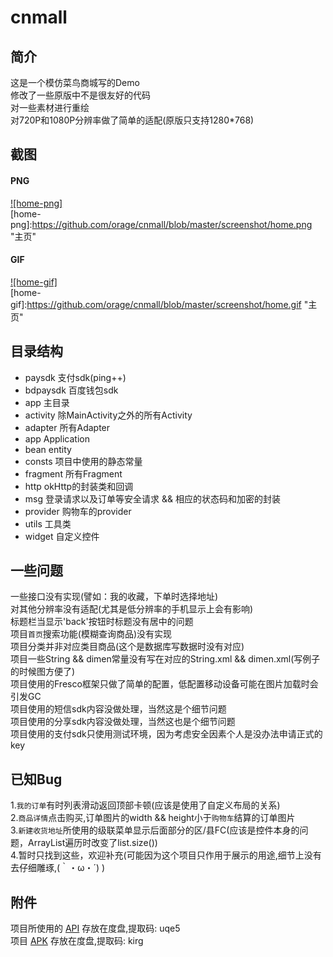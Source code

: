 # cnmall
## 简介
这是一个模仿菜鸟商城写的Demo<br>
修改了一些原版中不是很友好的代码<br>
对一些素材进行重绘<br>
对720P和1080P分辨率做了简单的适配(原版只支持1280*768)<br>

## 截图
#### PNG
[![home-png]](https://github.com/orage/cnmall/blob/master/app/src/main/java/com/oranges/cnmall/fragment/HomeFragment.java)  
[home-png]:https://github.com/orage/cnmall/blob/master/screenshot/home.png "主页"  
#### GIF
[![home-gif]](https://github.com/orage/cnmall/blob/master/app/src/main/java/com/oranges/cnmall/fragment/HomeFragment.java)  
[home-gif]:https://github.com/orage/cnmall/blob/master/screenshot/home.gif "主页"  

## 目录结构
* paysdk 支付sdk(ping++)
* bdpaysdk 百度钱包sdk
* app 主目录
 * activity  除MainActivity之外的所有Activity
 * adapter  所有Adapter
 * app  Application
 * bean  entity
 * consts  项目中使用的静态常量
 * fragment  所有Fragment
 * http  okHttp的封装类和回调
 * msg  登录请求以及订单等安全请求 && 相应的状态码和加密的封装
 * provider  购物车的provider
 * utils  工具类
 * widget  自定义控件

## 一些问题
一些接口没有实现(譬如：我的收藏，下单时选择地址)<br>
对其他分辨率没有适配(尤其是低分辨率的手机显示上会有影响)<br>
标题栏当显示'back'按钮时标题没有居中的问题<br>
项目`首页`搜索功能(模糊查询商品)没有实现<br>
项目分类并非对应类目商品(这个是数据库写数据时没有对应)<br>
项目一些String && dimen常量没有写在对应的String.xml && dimen.xml(写例子的时候图方便了)<br>
项目使用的Fresco框架只做了简单的配置，低配置移动设备可能在图片加载时会引发GC<br>
项目使用的短信sdk内容没做处理，当然这是个细节问题<br>
项目使用的分享sdk内容没做处理，当然这也是个细节问题<br>
项目使用的支付sdk只使用测试环境，因为考虑安全因素个人是没办法申请正式的key<br>

## 已知Bug
1.`我的订单`有时列表滑动返回顶部卡顿(应该是使用了自定义布局的关系)<br>
2.`商品详情`点击购买,订单图片的width && height小于`购物车`结算的订单图片<br>
3.`新建收货地址`所使用的级联菜单显示后面部分的区/县FC(应该是控件本身的问题，ArrayList遍历时改变了list.size())<br>
4.暂时只找到这些，欢迎补充(可能因为这个项目只作用于展示的用途,细节上没有去仔细雕琢,(｀・ω・´) )

## 附件
项目所使用的 [API](http://pan.baidu.com/s/1o8m3KRC) 存放在度盘,提取码: uqe5 <br>
项目 [APK](http://pan.baidu.com/s/1eRMvFtK) 存放在度盘,提取码: kirg 
